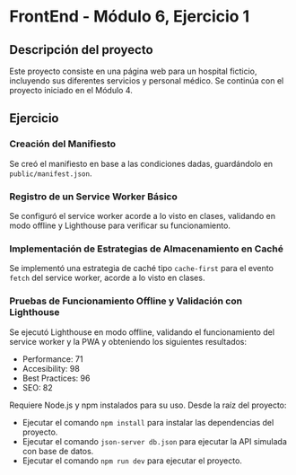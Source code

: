 # FrontEnd - Módulo 6, Ejercicio 1

## Descripción del proyecto

Este proyecto consiste en una página web para un hospital ficticio, incluyendo sus diferentes servicios y personal médico.
Se continúa con el proyecto iniciado en el Módulo 4.

## Ejercicio

### Creación del Manifiesto

Se creó el manifiesto en base a las condiciones dadas, guardándolo en `public/manifest.json`.

### Registro de un Service Worker Básico

Se configuró el service worker acorde a lo visto en clases, validando en modo offline y Lighthouse para verificar su funcionamiento.

### Implementación de Estrategias de Almacenamiento en Caché

Se implementó una estrategia de caché tipo `cache-first` para el evento `fetch` del service worker, acorde a lo visto en clases.

### Pruebas de Funcionamiento Offline y Validación con Lighthouse

Se ejecutó Lighthouse en modo offline, validando el funcionamiento del service worker y la PWA y obteniendo los siguientes resultados:
- Performance: 71
- Accesibility: 98
- Best Practices: 96
- SEO: 82

Requiere Node.js y npm instalados para su uso.
Desde la raíz del proyecto:
- Ejecutar el comando `npm install` para instalar las dependencias del proyecto.
- Ejecutar el comando `json-server db.json` para ejecutar la API simulada con base de datos.
- Ejecutar el comando `npm run dev` para ejecutar el proyecto.